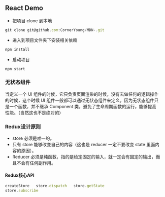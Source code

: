 ## React Demo

- 把项目 clone 到本地
```javascript
git clone git@github.com:CornerYoung/MDN-.git
```

- 进入到项目文件夹下安装相关依赖
```javascript
npm install
```

- 启动项目
```javascript
npm start
```

### 无状态组件
当定义一个 UI 组件的时候，它只负责页面渲染的时候，没有去做任何的逻辑操作的时候，这个时候 UI 组件一般都可以通过无状态组件来定义。因为无状态组件只是一个函数，并不继承 Component 类，避免了生命周期函数的运行，能够提高性能。（当然这也不是绝对的）

### Redux设计原则
- store 必须是唯一的。
- 只有 store 能够改变自己的内容（这也是 reducer 一定不要改变 state 里面内容的原因）。
- Reducer 必须是纯函数，指的是给定固定的输入，就一定会有固定的输出，而且不会有任何副作用。

#### Redux核心API
```javascript
createStore   store.dispatch   store.getState   
store.subscribe 
``` 